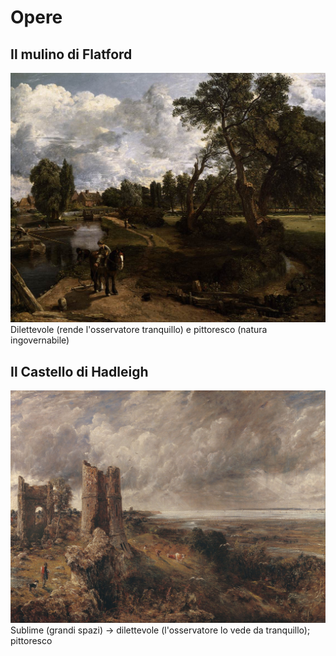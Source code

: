 # Opere
## Il mulino di Flatford
![](Pasted%20image%2020250522150632.png)
Dilettevole (rende l'osservatore tranquillo) e pittoresco (natura ingovernabile)
## Il Castello di Hadleigh
![](Pasted%20image%2020250522150730.png)
Sublime (grandi spazi) -> dilettevole (l'osservatore lo vede da tranquillo); pittoresco